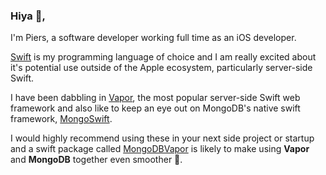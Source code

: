 ### Hiya 👋,

I'm Piers, a software developer working full time as an iOS developer.

[Swift](https://swift.org) is my programming language of choice and I am really excited about it's potential use outside of the Apple ecosystem, particularly server-side Swift.

I have been dabbling in [Vapor](https://vapor.codes), the most popular server-side Swift web framework and also like to keep an eye out on MongoDB's native swift framework, [MongoSwift](https://github.com/mongodb/mongo-swift-driver).

I would highly recommend using these in your next side project or startup and a swift package called [MongoDBVapor](https://github.com/mongodb/mongodb-vapor) is likely to make using __Vapor__ and __MongoDB__ together even smoother 🚀.


